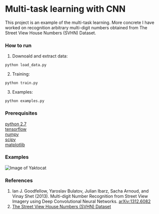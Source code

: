 # Multi-task learning with CNN
This project is an example of the multi-task learning. More concrete I have worked on recognition arbitrary multi-digit numbers obtained from The Street View House Numbers (SVHN) Dataset.
### How to run
1. Downoald and extract data:
```
python load_data.py
```
2. Training:
```
python train.py
```
3. Examples:
```
python examples.py
```
### Prerequisites
[python 2.7](https://www.python.org/) <br>
[tensorflow](https://www.tensorflow.org/) <br>
[numpy](http://www.numpy.org/) <br>
[scipy](https://www.scipy.org/) <br>
[matplotlib](https://matplotlib.org/) <br>
### Examples
![Image of Yaktocat](https://github.com/VladislavPrh/MTL/blob/master/examples/seven_examples.png)
### References
1. Ian J. Goodfellow, Yaroslav Bulatov, Julian Ibarz, Sacha Arnoud, and Vinay Shet (2013). Multi-digit Number Recognition from Street View Imagery using Deep Convolutional Neural Networks. [arXiv:1312.6082](https://arxiv.org/abs/1312.6082)
2. [The Street View House Numbers (SVHN) Dataset](http://ufldl.stanford.edu/housenumbers/)
